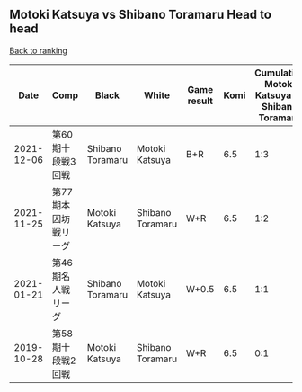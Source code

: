 ## Motoki Katsuya vs Shibano Toramaru Head to head

[Back to ranking](../../index.md)




| **Date** | **Comp** | **Black** | **White** | **Game result** | **Komi** | **Cumulative Motoki Katsuya vs Shibano Toramaru** | **Motoki Katsuya streak** | **Shibano Toramaru streak** | 
| --- | --- | --- | --- | --- | --- | --- | --- | --- |
| 2021-12-06 | 第60期十段戦3回戦 | Shibano Toramaru | Motoki Katsuya | B+R | 6.5 | 1:3 | 0 | 2 | 
| 2021-11-25 | 第77期本因坊戦リーグ | Motoki Katsuya | Shibano Toramaru | W+R | 6.5 | 1:2 | 0 | 1 | 
| 2021-01-21 | 第46期名人戦リーグ  | Shibano Toramaru | Motoki Katsuya | W+0.5 | 6.5 | 1:1 | 1 | 0 | 
| 2019-10-28 | 第58期十段戦2回戦 | Motoki Katsuya | Shibano Toramaru | W+R | 6.5 | 0:1 | 0 | 1 |




